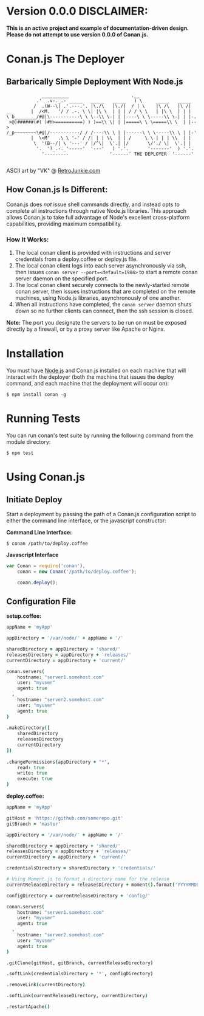 # Version 0.0.0 DISCLAIMER:

**This is an active project and example of documentation-driven design. Please do not attempt to use version 0.0.0 of Conan.js.**

# Conan.js The Deployer

## Barbarically Simple Deployment With Node.js

```
             __________                       .__
           .'  .v-._.- _____   _____   _____   ) \     _____   _____
          /  .(W--\| .'.---.'. |\./\   |\./|  / | \    |\ /\   |\ /|
__       |  /<M.   '/ / .-. \ \| |\ \  | | | / / \ \   | |\ \  | | |
\ b________/#@|\-----------\ \ \--\\ \-| | |----\ \ \-----\\ \-| | |-.
 >@)######(#( )#H>==========) ) )==\\ \| | |=====\ \ \=====\\ \  | |-->
/_p~~~~~~~~\#@|/-----------/ / /----\\ \ | |------\ \ \-----\\ \ | |-'
         |  \<M'   .\ \ '-' / /| | | \\  | | /     \ \ | | | \\  | |
          \  '(B--/| \ '---' / |/^\|  \'.| |/       \/'./ \|  \'.| |
           '.  '?_.-._'-----'  '---'   ) '.'.       '-------'  ) '.'.  
             '---------               '------' THE DEPLOYER  '------'
             
```
ASCII art by "VK" @ [RetroJunkie.com](http://www.retrojunkie.com/asciiart/cartchar/conan.htm)

## How Conan.js Is Different:

Conan.js does *not* issue shell commands directly, and instead opts to complete all instructions through native Node.js libraries. This approach allows Conan.js to take full advantage of Node's excellent cross-platform capabilities, providing maximum compatibility.

### How It Works:

1. The local conan client is provided with instructions and server credentials from a deploy.coffee or deploy.js file.
2. The local conan client logs into each server asynchronously via ssh, then issues `conan server --port=<default=1984>` to start a remote conan server daemon on the specified port.
3. The local conan client securely connects to the newly-started remote conan server, then issues instructions that are completed on the remote machines, using Node.js libraries, asynchronously of one another.
4. When all instructions have completed, the `conan server` daemon shuts down so no further clients can connect, then the ssh session is closed.

**Note:** The port you designate the servers to be run on must be exposed directly by a firewall, or by a proxy server like Apache or Nginx.

# Installation

You must have [Node.js](http://nodejs.org/download/) and Conan.js installed on each machine that will interact with the deployer (both the machine that issues the deploy command, and each machine that the deployment will occur on):

```shell
$ npm install conan -g
```

# Running Tests

You can run conan's test suite by running the following command from the module directory:

```shell
$ npm test
```

# Using Conan.js

## Initiate Deploy

Start a deployment by passing the path of a Conan.js configuration script to either the command line interface, or the javascript constructor:

**Command Line Interface:**

```shell
$ conan /path/to/deploy.coffee
```
**Javascript Interface**

```javascript
var Conan = require('conan'),
    conan = new Conan('/path/to/deploy.coffee');

    conan.deploy();
```

## Configuration File

**setup.coffee:**

```coffee
appName = 'myApp'

appDirectory = '/var/node/' + appName + '/'

sharedDirectory = appDirectory + 'shared/'
releasesDirectory = appDirectory + 'releases/'
currentDirectory = appDirectory + 'current/'

conan.servers(
    hostname: "server1.somehost.com"
    user: "myuser"
    agent: true
  ,
    hostname: "server2.somehost.com"
    user: "myuser"
    agent: true
)
  
.makeDirectory([
    sharedDirectory 
    releasesDirectory 
    currentDirectory
])
  
.changePermissions(appDirectory + "*",
    read: true
    write: true
    execute: true
)

```

**deploy.coffee:**

```coffee
appName = 'myApp'

gitHost = 'https://github.com/somerepo.git'
gitBranch = 'master'

appDirectory = '/var/node/' + appName + '/'

sharedDirectory = appDirectory + 'shared/'
releasesDirectory = appDirectory + 'releases/'
currentDirectory = appDirectory + 'current/'

credentialsDirectory = sharedDirectory + 'credentials/'

# Using Moment.js to format a directory name for the release
currentReleaseDirectory = releasesDirectory + moment().format('YYYYMMDDHHmmss')

configDirectory = currentReleaseDirectory + 'config/'

conan.servers(
    hostname: "server1.somehost.com"
    user: "myuser"
    agent: true
  ,
    hostname: "server2.somehost.com"
    user: "myuser"
    agent: true
)

.gitClone(gitHost, gitBranch, currentReleaseDirectory)

.softLink(credentialsDirectory + '*', configDirectory)

.removeLink(currentDirectory)

.softLink(currentReleaseDirectory, currentDirectory)

.restartApache()
```

